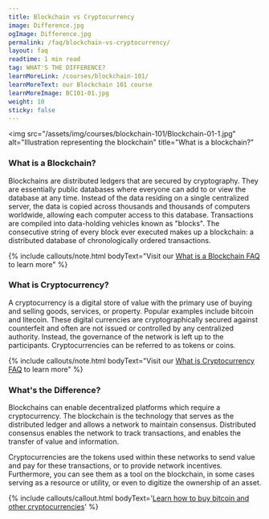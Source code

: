 ```yaml
---
title: Blockchain vs Cryptocurrency
image: Difference.jpg
ogImage: Difference.jpg
permalink: /faq/blockchain-vs-cryptocurrency/
layout: faq
readtime: 1 min read
tag: WHAT'S THE DIFFERENCE?
learnMoreLink: /courses/blockchain-101/
learnMoreText: our Blockchain 101 course
learnMoreImage: BC101-01.jpg
weight: 10
sticky: false
---
```

<img src="/assets/img/courses/blockchain-101/Blockchain-01-1.jpg" alt="Illustration representing the blockchain" title="What is a blockchain?"
>

<h3>What is a Blockchain?</h3>
<span>Blockchains are distributed ledgers that are secured by cryptography. They are essentially public databases where everyone can add to or view the database at any time. Instead of the data residing on a single centralized server, the data is copied across thousands and thousands of computers worldwide, allowing each computer access to this database. Transactions are compiled into data-holding vehicles known as "blocks". The consecutive string of every block ever executed makes up a blockchain: a distributed database of chronologically ordered transactions.</span> 

{% include callouts/note.html
	bodyText="Visit our <a href='/faq/what-is-blockchain/' target='_blank'>What is a Blockchain FAQ</a> to learn more"
%}

<h3>What is Cryptocurrency?</h3>
<span>A cryptocurrency is a digital store of value with the primary use of buying and selling goods, services, or property. Popular examples include bitcoin and litecoin. These digital currencies are cryptographically secured against counterfeit and often are not issued or controlled by any centralized authority. Instead, the governance of the network is left up to the participants. Cryptocurrencies can be referred to as tokens or coins.</span> 

{% include callouts/note.html
	bodyText="Visit our <a href='/faq/what-is-cryptocurrency/' target='_blank'>What is Cryptocurrency FAQ</a> to learn more"
%}

<h3>What's the Difference?</h3>
<span>Blockchains can enable decentralized platforms which require a cryptocurrency. The blockchain is the technology that serves as the distributed ledger and allows a network to maintain consensus. Distributed consensus enables the network to track transactions, and enables the transfer of value and information.</span>

<span>Cryptocurrencies are the tokens used within these networks to send value and pay for these transactions, or to provide network incentives. Furthermore, you can see them as a tool on the blockchain, in some cases serving as a resource or utility, or even to digitize the ownership of an asset.</span>

{% include callouts/callout.html
	bodyText='<a href="/faq/how-to-buy-bitcoin/" target="_blank">Learn how to buy bitcoin and other cryptocurrencies</a>'
%}
